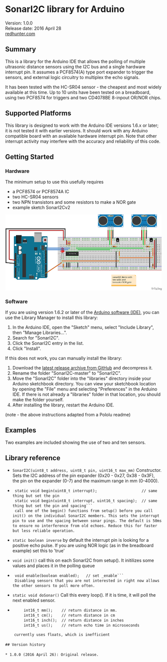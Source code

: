 # SonarI2C library for Arduino

Version: 1.0.0<br>
Release date: 2016 April 28<br>
[redhunter.com](http://redhunter.com/blog/category/technology/arduino/)


## Summary

This is a library for the Arduino IDE that allows the polling of multiple ultrasonic distance sensors using the I2C bus and a single hardware interrupt pin. It assumes a PCF8574(A) type port expander to trigger the sensors, and external logic circuitry to multiplex the echo signals.

It has been tested with the HC-SR04 sensor - the cheapest and most widely available at this time. Up to 10 units have been tested on a breadboard, using two PCF8574 for triggers and two CD4078BE 8-inpout OR/NOR chips.

## Supported Platforms

This library is designed to work with the Arduino IDE versions 1.6.x or later; it is not tested it with earlier versions. It should work with any Arduino compatible board with an available hardware interrupt pin. Note that other interrupt activity may interfere with the accuracy and reliability of this code.

## Getting Started

### Hardware

The minimum setup to use this usefully requires

* a PCF8574 or PCF8574A IC
* two HC-SR04 sensors
* two NPN transistors and some resistors to make a NOR gate
* example sketch SonarI2Cv2

![basic breadboard test](https://github.com/arielnh56/SonarI2C/blob/master/extras/sonarI2Cdemo1_bb.png) 

### Software

If you are using version 1.6.2 or later of the [Arduino software (IDE)](http://www.arduino.cc/en/Main/Software), you can use the Library Manager to install this library:

1. In the Arduino IDE, open the "Sketch" menu, select "Include Library", then "Manage Libraries...".
2. Search for "SonarI2C".
3. Click the SonarI2C entry in the list.
4. Click "Install".

If this does not work, you can manually install the library:

1. Download the [latest release archive from GitHub](https://github.com/arielnh56/SonarI2C/releases) and decompress it.
2. Rename the folder "SonarI2C-master" to "SonarI2C".
3. Move the "SonarI2C" folder into the "libraries" directory inside your Arduino sketchbook directory.  You can view your sketchbook location by opening the "File" menu and selecting "Preferences" in the Arduino IDE.  If there is not already a "libraries" folder in that location, you should make the folder yourself.
4. After installing the library, restart the Arduino IDE.

(note - the above instructions adapted from a Pololu readme)

## Examples

Two examples are included showing the use of two and ten sensors.

## Library reference

* ```SonarI2C(uint8_t address, uint8_t pin, uint16_t max_mm)```
   Constructor. Sets the I2C address of the pin expander (0x20 - 0x27, 0x38 - 0x3F), the pin on the expander (0-7) and the maximum range in mm (0-4000). 

* ```static void begin();                                     // call from setup(). Defaults to pin 2 and 50ms
   static void begin(uint8_t interrupt);                    // same thing but set the pin
   static void begin(uint8_t interrupt, uint16_t spacing);  // same thing but set the pin and spacing```
   call one of the begin() functions from setup() before you call init() on the individual SonarI2C members. This sets the interrupt pin to use and the spacing between sonar pings. The default is 50ms to ensure no interference from old echoes. Reduce this for faster but less reliable operation.

*  ```static boolean inverse```
   by default the interrupt pin is looking for a positive echo pulse. If you are using NOR logic (as in the breadboard example) set this to
   'true'
* ```void init()```
   call this on each SonarI2C from setup(). It initilizes some values and places it in the polling queue

* ```boolean enabled();  // query if enabled
   void enable(boolean enabled);   // set _enable```
   Disabling sensors that you are not interested in right now allows the other sensors to poll more often.

* ```static void doSonar()```
  Call this every loop(). If it is time, it will poll the next enabled sensor.

* ```
       int16_t mm();    // return distance in mm.
       int16_t cm();    // return distance in cm
       int16_t inch();  // return distance in inches
       int16_t us();    // return echo time in microseconds
```
    currently uses floats, which is inefficient

## Version history

* 1.0.0 (2016 April 26): Original release.





